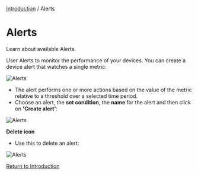 [Introduction](../index.md) / Alerts

# Alerts

Learn about available Alerts.

User Alerts to monitor the performance of your devices. You can create a device alert that watches a single metric:

![Alerts](https://documentation-media.s3.amazonaws.com/images/1_A.width-800.png?AWSAccessKeyId=AKIAJHOTEM5S4GAN2SGA)

*   The alert performs one or more actions based on the value of the metric relative to a threshold over a selected time period.
*   Choose an alert, the **set condition**, the **name** for the alert and then click on **'Create alert'**:

![Alerts](https://documentation-media.s3.amazonaws.com/images/2_A.width-800.png?AWSAccessKeyId=AKIAJHOTEM5S4GAN2SGA)

**Delete icon**

*   Use this to delete an alert:

![Alerts](https://documentation-media.s3.amazonaws.com/images/3_A.width-800.png?AWSAccessKeyId=AKIAJHOTEM5S4GAN2SGA)

[Return to Introduction](../index.md)
